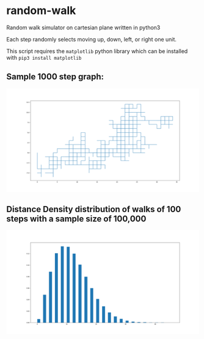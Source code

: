 # random-walk
Random walk simulator on cartesian plane written in python3

Each step randomly selects moving up, down, left, or right one unit.

This script requires the `matplotlib` python library which can be installed with `pip3 install matplotlib`

## Sample 1000 step graph:
![1000-step-graph](https://github.com/serenetangerine/random-walk/blob/main/screenshots/static-1000-step.png)

## Distance Density distribution of walks of 100 steps with a sample size of 100,000
![1000-step-distance-distribution](https://github.com/serenetangerine/random-walk/blob/main/screenshots/distance-density-100-step-100000-sample-size.png)
